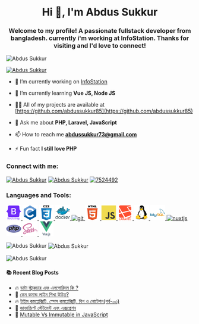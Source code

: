 <h1 align="center">Hi 👋, I'm Abdus Sukkur</h1>
<h3 align="center">Welcome to my profile! A passionate fullstack developer from bangladesh. currently i'm working at InfoStation. Thanks for visiting and I'd love to connect!</h3>

<p align="left"> <img src="https://komarev.com/ghpvc/?username=abdussukkur85&label=Profile%20views&color=0e75b6&style=flat" alt="Abdus Sukkur" /> </p>

<p align="left"> <a href="https://twitter.com/abdussukkur77" target="blank"><img src="https://img.shields.io/twitter/follow/abdussukkur77?logo=twitter&style=for-the-badge" alt="Abdus Sukkur" /></a> </p>

- 🔭 I’m currently working on [InfoStation](https://www.infostation.digital)

- 🌱 I’m currently learning **Vue JS, Node JS**

- 👨‍💻 All of my projects are available at [https://github.com/abdussukkur85](https://github.com/abdussukkur85)

- 💬 Ask me about **PHP, Laravel, JavaScript**

- 📫 How to reach me **abdussukkur73@gmail.com**

- ⚡ Fun fact **I still love PHP**

<h3 align="left">Connect with me:</h3>
<p align="left">
 <a href="https://fb.com/abdussukkur85" target="blank"><img align="center" src="https://raw.githubusercontent.com/rahuldkjain/github-profile-readme-generator/master/src/images/icons/Social/facebook.svg" alt="Abdus Sukkur" height="30" width="40" /></a>
<a href="https://twitter.com/abdussukkur77" target="blank"><img align="center" src="https://raw.githubusercontent.com/rahuldkjain/github-profile-readme-generator/master/src/images/icons/Social/twitter.svg" alt="Abdus Sukkur" height="30" width="40" /></a>
<a href="https://www.linkedin.com/in/abdussukkur85/" target="blank"><img align="center" src="https://github.com/dheereshagrwal/colored-icons/blob/master/svg/linkedin.svg" alt="7524492" height="30" width="40" /></a>


</p>

<h3 align="left">Languages and Tools:</h3>
<p align="left"> <a href="https://getbootstrap.com" target="_blank" rel="noreferrer"> <img src="https://raw.githubusercontent.com/devicons/devicon/master/icons/bootstrap/bootstrap-plain-wordmark.svg" alt="bootstrap" width="40" height="40"/> </a> <a href="https://www.cprogramming.com/" target="_blank" rel="noreferrer"> <img src="https://raw.githubusercontent.com/devicons/devicon/master/icons/c/c-original.svg" alt="c" width="40" height="40"/> </a> <a href="https://www.w3schools.com/css/" target="_blank" rel="noreferrer"> <img src="https://raw.githubusercontent.com/devicons/devicon/master/icons/css3/css3-original-wordmark.svg" alt="css3" width="40" height="40"/> </a> <a href="https://www.docker.com/" target="_blank" rel="noreferrer"> <img src="https://raw.githubusercontent.com/devicons/devicon/master/icons/docker/docker-original-wordmark.svg" alt="docker" width="40" height="40"/> </a> <a href="https://git-scm.com/" target="_blank" rel="noreferrer"> <img src="https://www.vectorlogo.zone/logos/git-scm/git-scm-icon.svg" alt="git" width="40" height="40"/> </a> <a href="https://www.w3.org/html/" target="_blank" rel="noreferrer"> <img src="https://raw.githubusercontent.com/devicons/devicon/master/icons/html5/html5-original-wordmark.svg" alt="html5" width="40" height="40"/> </a> <a href="https://developer.mozilla.org/en-US/docs/Web/JavaScript" target="_blank" rel="noreferrer"> <img src="https://raw.githubusercontent.com/devicons/devicon/master/icons/javascript/javascript-original.svg" alt="javascript" width="40" height="40"/> </a> <a href="https://laravel.com/" target="_blank" rel="noreferrer"> <img src="https://raw.githubusercontent.com/devicons/devicon/master/icons/laravel/laravel-plain-wordmark.svg" alt="laravel" width="40" height="40"/> </a> <a href="https://www.linux.org/" target="_blank" rel="noreferrer"> <img src="https://raw.githubusercontent.com/devicons/devicon/master/icons/linux/linux-original.svg" alt="linux" width="40" height="40"/> </a> <a href="https://www.mysql.com/" target="_blank" rel="noreferrer"> <img src="https://raw.githubusercontent.com/devicons/devicon/master/icons/mysql/mysql-original-wordmark.svg" alt="mysql" width="40" height="40"/> </a> <a href="https://nuxtjs.org/" target="_blank" rel="noreferrer"> <img src="https://www.vectorlogo.zone/logos/nuxtjs/nuxtjs-icon.svg" alt="nuxtjs" width="40" height="40"/> </a> <a href="https://www.php.net" target="_blank" rel="noreferrer"> <img src="https://raw.githubusercontent.com/devicons/devicon/master/icons/php/php-original.svg" alt="php" width="40" height="40"/> </a> <a href="https://sass-lang.com" target="_blank" rel="noreferrer"> <img src="https://raw.githubusercontent.com/devicons/devicon/master/icons/sass/sass-original.svg" alt="sass" width="40" height="40"/> </a> <a href="https://vuejs.org/" target="_blank" rel="noreferrer"> <img src="https://raw.githubusercontent.com/devicons/devicon/master/icons/vuejs/vuejs-original-wordmark.svg" alt="vuejs" width="40" height="40"/> </a> </p>

<p><img align="left" src="https://github-readme-stats.vercel.app/api/top-langs?username=abdussukkur85&show_icons=true&locale=en&layout=compact" alt="Abdus Sukkur" /></p>

<p>&nbsp;<img align="center" src="https://github-readme-stats.vercel.app/api?username=abdussukkur85&show_icons=true&locale=en" alt="Abdus Sukkur" /></p>

<p><img align="center" src="https://github-readme-streak-stats.herokuapp.com/?user=abdussukkur85&" alt="Abdus Sukkur" /></p>

#### :books: Recent Blog Posts
<!-- BLOGPOSTS:START -->
 - 🔥 [ডাটা স্ট্রাকচার এবং এলগোরিদম কি ?](https://boolean.hashnode.dev/4kah4ka4kaf4kaiocmuocnjecmncnjecmsocmvucmlecmmucmvucmscdgpogpqzgpoig4kap4kay4kax4kel4kaw4ka4kam4kauiocmlecmvya)
 - 💯 [কেন কমান্ড লাইন শিখা উচিত?](https://boolean.hashnode.dev/4kav4keh4kaoiocmlecmrucmvucmqocnjecmosdgprlgpr7gpofgpqgg4ka24ka4kaw4kaiocmiecmmucmvcmpd8)
 - 🔥 [টাইম কমপ্লেক্সিটি, স্পেস কমপ্লেক্সিটি, বিগ ও নোটেশন&lpar;পর্ব-০৩&rpar;](https://boolean.hashnode.dev/4kaf4ka4kah4kauiocmlecmrucmqucnjecmsucnhcmlecnjecmuocmvcmncmvywg4ka44ken4kaq4keh4ka4iocmlecmrucmqucnjecmsucnhcmlecnjecmuocmvcmncmvywg4kas4ka4kaxiocmkydgpqjgp4vgppgp4fgprbgpqgo4kaq4kaw4ken4kaslecnpucnqsk)
 - 🚀 [জাভাস্ক্রিপ্ট স্টেটমেন্ট এবং এক্সপ্রেশন](https://boolean.hashnode.dev/4kac4ka4kat4ka4ka44ken4kav4ken4kaw4ka4kaq4ken4kafiocmuocnjecmncnhcmncmrucnhcmqocnjecmnydgpogpqzgpoig4kap4kav4ken4ka44kaq4ken4kaw4keh4ka24kao)
 - 💫 [Mutable Vs Immutable in JavaScript](https://boolean.hashnode.dev/mutable-vs-immutable-in-javascript)<!-- BLOGPOSTS:END -->
